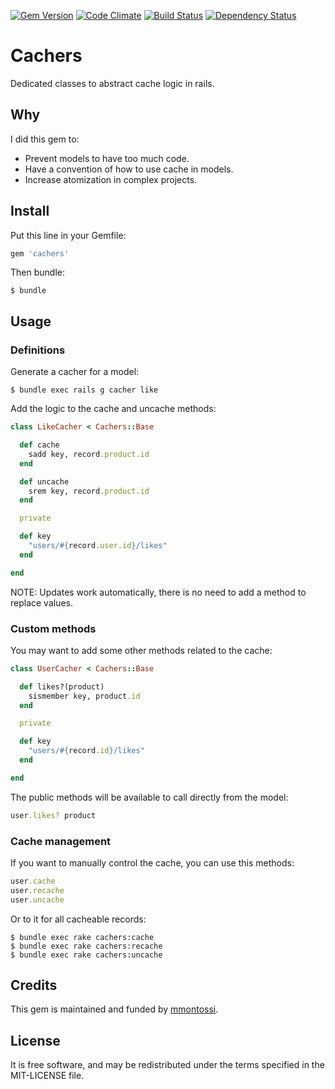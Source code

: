 [![Gem Version](https://badge.fury.io/rb/cachers.svg)](http://badge.fury.io/rb/cachers)
[![Code Climate](https://codeclimate.com/github/mmontossi/cachers/badges/gpa.svg)](https://codeclimate.com/github/mmontossi/cachers)
[![Build Status](https://travis-ci.org/mmontossi/cachers.svg)](https://travis-ci.org/mmontossi/cachers)
[![Dependency Status](https://gemnasium.com/mmontossi/cachers.svg)](https://gemnasium.com/mmontossi/cachers)

# Cachers

Dedicated classes to abstract cache logic in rails.

## Why

I did this gem to:

- Prevent models to have too much code.
- Have a convention of how to use cache in models.
- Increase atomization in complex projects.

## Install

Put this line in your Gemfile:
```ruby
gem 'cachers'
```

Then bundle:
```
$ bundle
```

## Usage

### Definitions

Generate a cacher for a model:
```
$ bundle exec rails g cacher like
```

Add the logic to the cache and uncache methods:
```ruby
class LikeCacher < Cachers::Base

  def cache
    sadd key, record.product.id
  end

  def uncache
    srem key, record.product.id
  end

  private

  def key
    "users/#{record.user.id}/likes"
  end

end
```

NOTE: Updates work automatically, there is no need to add a method to replace values.

### Custom methods

You may want to add some other methods related to the cache:
```ruby
class UserCacher < Cachers::Base

  def likes?(product)
    sismember key, product.id
  end

  private

  def key
    "users/#{record.id}/likes"
  end

end
```

The public methods will be available to call directly from the model:
```ruby
user.likes? product
```

### Cache management

If you want to manually control the cache, you can use this methods:
```ruby
user.cache
user.recache
user.uncache
```

Or to it for all cacheable records:
```
$ bundle exec rake cachers:cache
$ bundle exec rake cachers:recache
$ bundle exec rake cachers:uncache
```

## Credits

This gem is maintained and funded by [mmontossi](https://github.com/mmontossi).

## License

It is free software, and may be redistributed under the terms specified in the MIT-LICENSE file.
